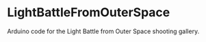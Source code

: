 LightBattleFromOuterSpace
=========================

Arduino code for the Light Battle from Outer Space shooting gallery.

